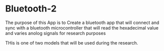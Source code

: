 # Bluetooth-2

The purpose of this App is to Create a bluetooth app that will connect and sync with a bluetooth microcontroller that will read the hexadecimal value and varies anolog signals for research purposes

THis is one of two models that will be used during the research.
